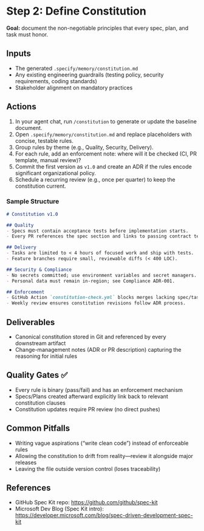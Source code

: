 # Step 2: Define Constitution

**Goal:** document the non-negotiable principles that every spec, plan, and task must honor.

## Inputs

- The generated `.specify/memory/constitution.md`
- Any existing engineering guardrails (testing policy, security requirements, coding standards)
- Stakeholder alignment on mandatory practices

## Actions

1. In your agent chat, run `/constitution` to generate or update the baseline document.
2. Open `.specify/memory/constitution.md` and replace placeholders with concise, testable rules.
3. Group rules by theme (e.g., Quality, Security, Delivery).
4. For each rule, add an enforcement note: where will it be checked (CI, PR template, manual review)?
5. Commit the first version as `v1.0` and create an ADR if the rules encode significant organizational policy.
6. Schedule a recurring review (e.g., once per quarter) to keep the constitution current.

### Sample Structure

```markdown
# Constitution v1.0

## Quality
- Specs must contain acceptance tests before implementation starts.
- Every PR references the spec section and links to passing contract tests.

## Delivery
- Tasks are limited to < 4 hours of focused work and ship with tests.
- Feature branches require small, reviewable diffs (< 400 LOC).

## Security & Compliance
- No secrets committed; use environment variables and secret managers.
- Personal data must remain in-region; see Compliance ADR-001.

## Enforcement
- GitHub Action `constitution-check.yml` blocks merges lacking spec/task links.
- Weekly review ensures constitution revisions follow ADR process.
```

## Deliverables

- Canonical constitution stored in Git and referenced by every downstream artifact
- Change-management notes (ADR or PR description) capturing the reasoning for initial rules

## Quality Gates ✅

- Every rule is binary (pass/fail) and has an enforcement mechanism
- Specs/Plans created afterward explicitly link back to relevant constitution clauses
- Constitution updates require PR review (no direct pushes)

## Common Pitfalls

- Writing vague aspirations (“write clean code”) instead of enforceable rules
- Allowing the constitution to drift from reality—review it alongside major releases
- Leaving the file outside version control (loses traceability)

## References

- GitHub Spec Kit repo: https://github.com/github/spec-kit
- Microsoft Dev Blog (Spec Kit intro): https://developer.microsoft.com/blog/spec-driven-development-spec-kit
